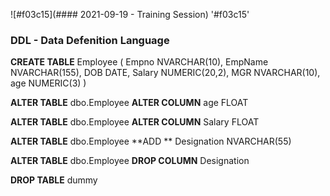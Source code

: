 
![#f03c15](#### 2021-09-19 - Training Session) '#f03c15'
### DDL - Data Defenition Language

**CREATE TABLE** Employee (
   Empno NVARCHAR(10),
   EmpName NVARCHAR(155),
   DOB DATE,
   Salary NUMERIC(20,2),
   MGR NVARCHAR(10),
   age NUMERIC(3)
)


 **ALTER TABLE** dbo.Employee
 **ALTER COLUMN** age FLOAT

 **ALTER TABLE** dbo.Employee
 **ALTER COLUMN** Salary FLOAT

 **ALTER TABLE** dbo.Employee
 **ADD ** Designation NVARCHAR(55)

 **ALTER TABLE** dbo.Employee
 **DROP COLUMN** Designation


 **DROP TABLE** dummy
